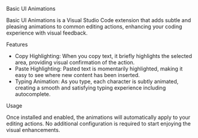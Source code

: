 Basic UI Animations

Basic UI Animations is a Visual Studio Code extension that adds subtle and pleasing animations to common editing actions, enhancing your coding experience with visual feedback.

Features

- Copy Highlighting: When you copy text, it briefly highlights the selected area, providing visual confirmation of the action.
- Paste Highlighting: Pasted text is momentarily highlighted, making it easy to see where new content has been inserted.
- Typing Animation: As you type, each character is subtly animated, creating a smooth and satisfying typing experience including autocomplete.

Usage

Once installed and enabled, the animations will automatically apply to your editing actions. No additional configuration is required to start enjoying the visual enhancements.
